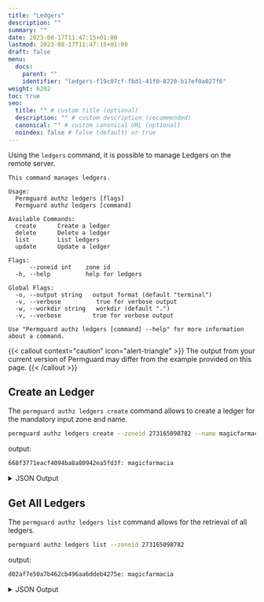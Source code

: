 ```yaml
---
title: "Ledgers"
description: ""
summary: ""
date: 2023-08-17T11:47:15+01:00
lastmod: 2023-08-17T11:47:15+01:00
draft: false
menu:
  docs:
    parent: ""
    identifier: "ledgers-f19c07cf-fbd1-41f0-8220-b17ef0a027f6"
weight: 6202
toc: true
seo:
  title: "" # custom title (optional)
  description: "" # custom description (recommended)
  canonical: "" # custom canonical URL (optional)
  noindex: false # false (default) or true
---
```

Using the `ledgers` command, it is possible to manage Ledgers on the remote server.

```text
This command manages ledgers.

Usage:
  Permguard authz ledgers [flags]
  Permguard authz ledgers [command]

Available Commands:
  create      Create a ledger
  delete      Delete a ledger
  list        List ledgers
  update      Update a ledger

Flags:
      --zoneid int    zone id
  -h, --help          help for ledgers

Global Flags:
  -o, --output string   output format (default "terminal")
  -v, --verbose          true for verbose output
  -w, --workdir string   workdir (default ".")
  -v, --verbose         true for verbose output

Use "Permguard authz ledgers [command] --help" for more information about a command.
```

{{< callout context="caution" icon="alert-triangle" >}}
The output from your current version of Permguard may differ from the example provided on this page.
{{< /callout >}}

## Create an Ledger

The `permguard authz ledgers create` command allows to create a ledger for the mandatory input zone and name.

```bash
permguard authz ledgers create --zoneid 273165098782 --name magicfarmacia
```

output:

```bash
668f3771eacf4094ba8a80942ea5fd3f: magicfarmacia
```

<details>
  <summary>
    JSON Output
  </summary>

```bash
permguard authz ledgers create --zoneid 273165098782 --name magicfarmacia --output json
```

output:

```json
{
  "ledgers": [
    {
      "ledger_id": "668f3771eacf4094ba8a80942ea5fd3f",
      "created_at": "2024-08-25T14:50:38.003Z",
      "updated_at": "2024-08-25T14:50:38.003Z",
      "zone_id": 273165098782,
      "name": "magicfarmacia"
    }
  ]
}
```

</details>

## Get All Ledgers

The `permguard authz ledgers list` command allows for the retrieval of all ledgers.

```bash
permguard authz ledgers list --zoneid 273165098782
```

output:

```bash
d02af7e50a7b462cb496aa6ddeb4275e: magicfarmacia
```

<details>
  <summary>
    JSON Output
  </summary>

```bash
permguard authz ledgers list --zoneid 273165098782 --output json
```

output:

```json
{
  "ledgers": [
    {
      "ledger_id": "d02af7e50a7b462cb496aa6ddeb4275e",
      "created_at": "2024-12-25T08:49:14.467Z",
      "updated_at": "2024-12-25T08:49:14.467Z",
      "zone_id": 727373447775,
      "name": "727373447775",
      "kind": "policy",
      "ref": "0000000000000000000000000000000000000000000000000000000000000000"
    }
  ]
}
```

</details>
